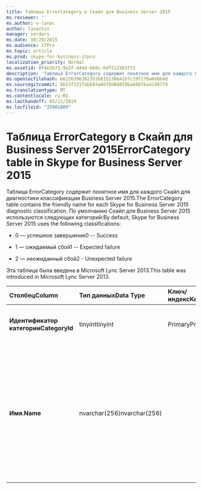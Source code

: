 ```yaml
---
title: Таблица ErrorCategory в Скайп для Business Server 2015
ms.reviewer: ''
ms.author: v-lanac
author: lanachin
manager: serdars
ms.date: 10/20/2015
ms.audience: ITPro
ms.topic: article
ms.prod: skype-for-business-itpro
localization_priority: Normal
ms.assetid: 0fde3b73-9a2f-44dd-b8dc-6df512303ff1
description: 'Таблица ErrorCategory содержит понятное имя для каждого Скайп для диагностики классификации Business Server 2015. По умолчанию Скайп для Business Server 2015 используются следующих категорий:'
ms.openlocfilehash: b6226396302353b815138b41b7c19f170a0d6b4d
ms.sourcegitcommit: bb53f131fabb03a66f0d000f8ba668fbad190778
ms.translationtype: MT
ms.contentlocale: ru-RU
ms.lasthandoff: 05/11/2019
ms.locfileid: "33901089"
---
```

# <a name="errorcategory-table-in-skype-for-business-server-2015"></a><span data-ttu-id="1623a-104">Таблица ErrorCategory в Скайп для Business Server 2015</span><span class="sxs-lookup"><span data-stu-id="1623a-104">ErrorCategory table in Skype for Business Server 2015</span></span>
 
<span data-ttu-id="1623a-105">Таблица ErrorCategory содержит понятное имя для каждого Скайп для диагностики классификации Business Server 2015.</span><span class="sxs-lookup"><span data-stu-id="1623a-105">The ErrorCategory table contains the friendly name for each Skype for Business Server 2015 diagnostic classification.</span></span> <span data-ttu-id="1623a-106">По умолчанию Скайп для Business Server 2015 используются следующих категорий:</span><span class="sxs-lookup"><span data-stu-id="1623a-106">By default, Skype for Business Server 2015 uses the following classifications:</span></span>
  
- <span data-ttu-id="1623a-107">0 — успешное завершение</span><span class="sxs-lookup"><span data-stu-id="1623a-107">0 -- Success</span></span>
    
- <span data-ttu-id="1623a-108">1 — ожидаемый сбой</span><span class="sxs-lookup"><span data-stu-id="1623a-108">1 -- Expected failure</span></span>
    
- <span data-ttu-id="1623a-109">2 — неожиданный сбой</span><span class="sxs-lookup"><span data-stu-id="1623a-109">2 - Unexpected failure</span></span>
    
<span data-ttu-id="1623a-110">Эта таблица была введена в Microsoft Lync Server 2013.</span><span class="sxs-lookup"><span data-stu-id="1623a-110">This table was introduced in Microsoft Lync Server 2013.</span></span>
  
|<span data-ttu-id="1623a-111">**Столбец**</span><span class="sxs-lookup"><span data-stu-id="1623a-111">**Column**</span></span>|<span data-ttu-id="1623a-112">**Тип данных**</span><span class="sxs-lookup"><span data-stu-id="1623a-112">**Data Type**</span></span>|<span data-ttu-id="1623a-113">**Ключ/индекс**</span><span class="sxs-lookup"><span data-stu-id="1623a-113">**Key/Index**</span></span>|<span data-ttu-id="1623a-114">**Сведения**</span><span class="sxs-lookup"><span data-stu-id="1623a-114">**Details**</span></span>|
|:-----|:-----|:-----|:-----|
|<span data-ttu-id="1623a-115">**Идентификатор категории**</span><span class="sxs-lookup"><span data-stu-id="1623a-115">**CategoryId**</span></span> <br/> |<span data-ttu-id="1623a-116">tinyint</span><span class="sxs-lookup"><span data-stu-id="1623a-116">tinyint</span></span>  <br/> |<span data-ttu-id="1623a-117">Primary</span><span class="sxs-lookup"><span data-stu-id="1623a-117">Primary</span></span>  <br/> |<span data-ttu-id="1623a-118">Уникальный идентификатор для классификации.</span><span class="sxs-lookup"><span data-stu-id="1623a-118">Unique identifier for the classification.</span></span>  <br/> |
|<span data-ttu-id="1623a-119">**Имя**.</span><span class="sxs-lookup"><span data-stu-id="1623a-119">**Name**</span></span> <br/> |<span data-ttu-id="1623a-120">nvarchar(256)</span><span class="sxs-lookup"><span data-stu-id="1623a-120">nvarchar(256)</span></span>  <br/> || <span data-ttu-id="1623a-121">Значение и понятное имя, присвоенное классификации.</span><span class="sxs-lookup"><span data-stu-id="1623a-121">Value and friendly name assigned to the classification.</span></span> <span data-ttu-id="1623a-122">Допустимые значения:</span><span class="sxs-lookup"><span data-stu-id="1623a-122">Allowed values are:</span></span> <br/>  <span data-ttu-id="1623a-123">0 — успешное завершение</span><span class="sxs-lookup"><span data-stu-id="1623a-123">0 -- Success</span></span> <br/>  <span data-ttu-id="1623a-124">1 — ожидаемый сбой</span><span class="sxs-lookup"><span data-stu-id="1623a-124">1 -- Expected failure</span></span> <br/>  <span data-ttu-id="1623a-125">2 — неожиданный сбой</span><span class="sxs-lookup"><span data-stu-id="1623a-125">2 - Unexpected failure</span></span> <br/> |
   

